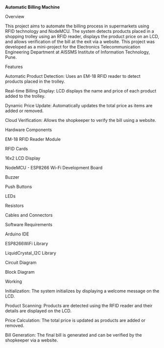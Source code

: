 **Automatic Billing Machine**

Overview

This project aims to automate the billing process in supermarkets using RFID technology and NodeMCU. The system detects products placed in a shopping trolley using an RFID reader, displays the product price on an LCD, and allows verification of the bill at the exit via a website. This project was developed as a mini-project for the Electronics Telecommunication Engineering Department at AISSMS Institute of Information Technology, Pune.

Features

Automatic Product Detection: Uses an EM-18 RFID reader to detect products placed in the trolley.

Real-time Billing Display: LCD displays the name and price of each product added to the trolley.

Dynamic Price Update: Automatically updates the total price as items are added or removed.

Cloud Verification: Allows the shopkeeper to verify the bill using a website.

Hardware Components

EM-18 RFID Reader Module

RFID Cards

16x2 LCD Display

NodeMCU - ESP8266 Wi-Fi Development Board

Buzzer

Push Buttons

LEDs

Resistors

Cables and Connectors

Software Requirements

Arduino IDE

ESP8266WiFi Library

LiquidCrystal_I2C Library

Circuit Diagram

Block Diagram

Working

Initialization: The system initializes by displaying a welcome message on the LCD.

Product Scanning: Products are detected using the RFID reader and their details are displayed on the LCD.

Price Calculation: The total price is updated as products are added or removed.

Bill Generation: The final bill is generated and can be verified by the shopkeeper via a website.
